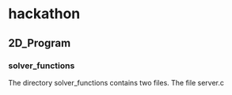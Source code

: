 # hackathon

## 2D_Program

### solver_functions

The directory solver_functions contains two files. The file server.c
